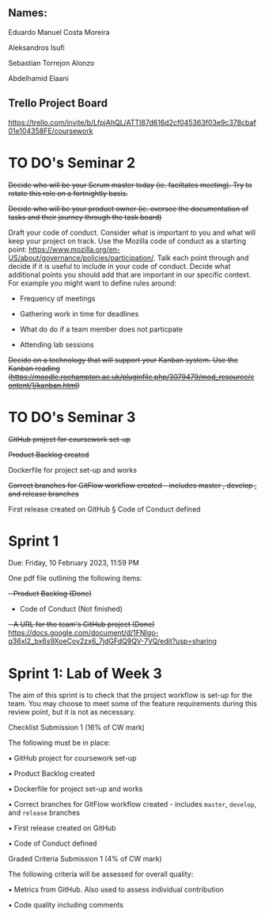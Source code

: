## Names:

Eduardo Manuel Costa Moreira

Aleksandros Isufi

Sebastian Torrejon Alonzo

Abdelhamid Elaani


## Trello Project Board

https://trello.com/invite/b/LfpjAhQL/ATTI87d616d2cf045363f03e9c378cbaf01e104358FE/coursework


# TO DO's Seminar 2

~~Decide who will be your Scrum master today (ie. faciltates meeting). Try to rotate this role on a fortnightly basis.~~

~~Decide who will be your product owner (ie. oversee the documentation of tasks and their journey through the task board)~~

Draft your code of conduct. Consider what is important to you and what will keep your project on track. Use the Mozilla code of conduct as a starting point: https://www.mozilla.org/en-US/about/governance/policies/participation/. Talk each point through and decide if it is useful to include in your code of conduct. Decide what additional points you should add that are important in our specific context. For example you might want to define rules around:

- Frequency of meetings

- Gathering work in time for deadlines

- What do do if a team member does not particpate

- Attending lab sessions

~~Decide on a technology that will support your Kanban system. Use the Kanban reading (https://moodle.roehampton.ac.uk/pluginfile.php/3079479/mod_resource/content/1/kanban.html)~~


# TO DO's Seminar 3

~~GitHub project for coursework set-up~~

~~Product Backlog created~~

Dockerfile for project set-up and works

~~Correct branches for GitFlow workflow created - includes master , develop , and release branches~~

First release created on GitHub § Code of Conduct defined


# Sprint 1

Due: Friday, 10 February 2023, 11:59 PM

One pdf file outlining the following items:

~~- Product Backlog (Done)~~

- Code of Conduct (Not finished)

~~- A URL for the team's GitHub project (Done)~~
https://docs.google.com/document/d/1FNIgo-q36xI2_bx6s9XoeCov2zx6_7jdGFdQ9QV-7VQ/edit?usp=sharing


# Sprint 1: Lab of Week 3

The aim of this sprint is to check that the project workflow is set-up for the team. You may
choose to meet some of the feature requirements during this review point, but it is not as
necessary.

Checklist Submission 1 (16% of CW mark)

The following must be in place:

▪ GitHub project for coursework set-up

▪ Product Backlog created

▪ Dockerfile for project set-up and works

▪ Correct branches for GitFlow workflow created - includes `master`, `develop`, and `release` branches

▪ First release created on GitHub

▪ Code of Conduct defined

Graded Criteria Submission 1 (4% of CW mark)

The following criteria will be assessed for overall quality:

▪ Metrics from GitHub. Also used to assess individual contribution

▪ Code quality including comments
